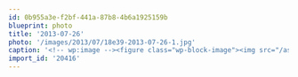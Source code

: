 ```yaml
---
id: 0b955a3e-f2bf-441a-87b8-4b6a1925159b
blueprint: photo
title: '2013-07-26'
photo: '/images/2013/07/18e39-2013-07-26-1.jpg'
caption: '<!-- wp:image --><figure class="wp-block-image"><img src="/assets/images/2013/07/18e39-2013-07-26-1.jpg" /></figure><!-- /wp:image --><!-- wp:paragraph --><p>Duck lake fire</p><!-- /wp:paragraph -->'
import_id: '20416'
---
```

